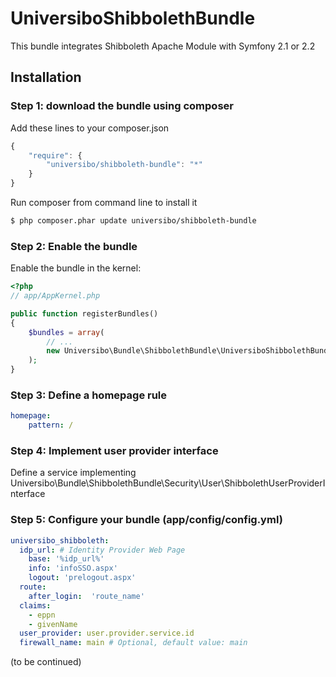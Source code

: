 UniversiboShibbolethBundle
==========================
This bundle integrates Shibboleth Apache Module with Symfony 2.1 or 2.2

## Installation

### Step 1: download the bundle using composer
Add these lines to your composer.json

```js
{
    "require": {
        "universibo/shibboleth-bundle": "*"
    }
}
```

Run composer from command line to install it

``` bash
$ php composer.phar update universibo/shibboleth-bundle
```

### Step 2: Enable the bundle

Enable the bundle in the kernel:

``` php
<?php
// app/AppKernel.php

public function registerBundles()
{
    $bundles = array(
        // ...
        new Universibo\Bundle\ShibbolethBundle\UniversiboShibbolethBundle(),
    );
}
```
### Step 3: Define a homepage rule
``` yaml
homepage:
    pattern: /
```
### Step 4: Implement user provider interface
Define a service implementing Universibo\Bundle\ShibbolethBundle\Security\User\ShibbolethUserProviderInterface

### Step 5: Configure your bundle (app/config/config.yml)
``` yaml
universibo_shibboleth:
  idp_url: # Identity Provider Web Page
    base: '%idp_url%'
    info: 'infoSSO.aspx'
    logout: 'prelogout.aspx'
  route:
    after_login:  'route_name'
  claims:
    - eppn
    - givenName
  user_provider: user.provider.service.id
  firewall_name: main # Optional, default value: main
```
(to be continued)
